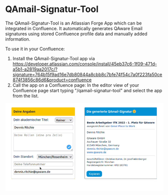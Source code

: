# QAmail-Signatur-Tool
The QAmail-Signatur-Tool is an Atlassian Forge App which can be integrated in Confluence. It automatically generates QAware Email signatures using stored Confluence profile data and manually added information.

To use it in your Confluence:
1. Install the QAmail-Signatur-Tool app via https://developer.atlassian.com/console/install/45eb37c6-1f09-471d-a5b1-a2819aa2017c/?signature=764b15f9ad16e7db80844a8cbb8c7bfe74f54c7a0f223fa50ce874f3856c86d6&product=confluence
2. Call the app on a Confluence page: In the editor view of your Confluence page start typing "/qamail-signatur-tool" and select the app from the list.
      
      
![QAmail-Signatur-Tool_Gif_GitHub](QAmail-Signatur-Tool_Gif_GitHub.gif)
